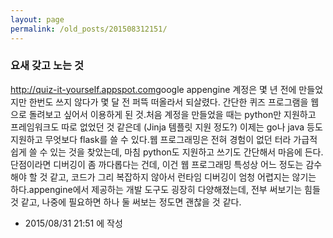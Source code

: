 ```yaml
---
layout: page
permalink: /old_posts/201508312151/
---
```


### 요새 갖고 노는 것

<a href="http://quiz-it-yourself.appspot.com" target="_blank">http://quiz-it-yourself.appspot.com</a>google appengine 계정은 몇 년 전에 만들었지만 한번도 쓰지 않다가 몇 달 전 퍼뜩 떠올라서 되살렸다. 간단한 퀴즈 프로그램을 웹으로 돌려보고 싶어서 이용하게 된 것.처음 계정을 만들었을 때는 python만 지원하고 프레임워크도 따로 없었던 것 같은데 (Jinja 템플릿 지원 정도?) 이제는 go나 java 등도 지원하고 무엇보다 flask를 쓸 수 있다.웹 프로그래밍은 전혀 경험이 없던 터라 가급적 쉽게 쓸 수 있는 것을 찾았는데, 마침 python도 지원하고 쓰기도 간단해서 마음에 든다.단점이라면 디버깅이 좀 까다롭다는 건데, 이건 웹 프로그래밍 특성상 어느 정도는 감수해야 할 것 같고, 코드가 그리 복잡하지 않아서 런타임 디버깅이 엄청 어렵지는 않기는 하다.appengine에서 제공하는 개발 도구도 굉장히 다양해졌는데, 전부 써보기는 힘들 것 같고, 나중에 필요하면 하나 둘 써보는 정도면 괜찮을 것 같다.



- 2015/08/31 21:51 에 작성